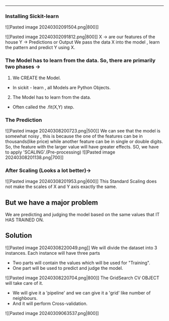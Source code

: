 - - -
### Installing Sickit-learn
![[Pasted image 20240302091504.png|800]]

![[Pasted image 20240302091812.png|800]]
X -> are our features of the house
Y -> Predictions or Output
We pass the data X into the model , learn the pattern and predict Y using X.

### The Model has to learn from the data. So, there are primarily two phases ->
1. We CREATE the Model. 
 - In sickit - learn , all Models are Python Objects.

2. The Model has to learn from the data.
 - Often called the .fit(X,Y) step.  

### The Prediction
![[Pasted image 20240308200723.png|500]]
We can see that the model is somewhat noisy , this is because the one of the features can be in thousands(like price) while another feature can be in single or double digits. So, the feature with the larger value will have greater effects.
SO, we have to apply 'SCALING'.(Pre-processing)
![[Pasted image 20240308201138.png|700]]

### After Scaling (Looks a lot better)->
![[Pasted image 20240308201953.png|600]]
This Standard Scaling does not make the scales of X and Y axis exactly the same.
## But we have a major problem
We are predicting and judging the model based on the same values that IT HAS TRAINED ON.

## Solution
![[Pasted image 20240308220049.png]]
We will divide the dataset into 3 instances. Each instance will have three parts 
- Two parts will contain the values which will be used for "Training".
- One part will be used to predict and judge the model.

![[Pasted image 20240308220704.png|800]]
The GridSearch CV OBJECT will take care of it.
- We will give it a 'pipeline' and we can give it a 'grid' like number of neighbours.
- And it will perform Cross-validation.

![[Pasted image 20240309063537.png|800]]


